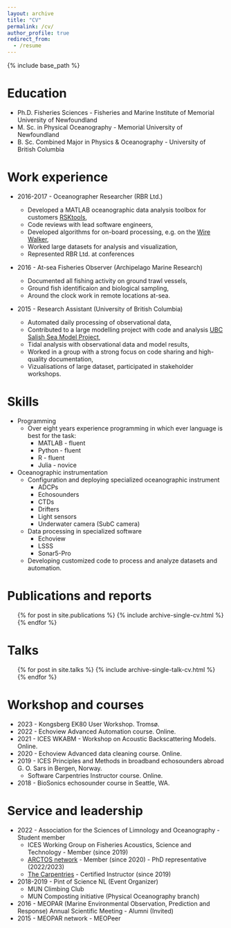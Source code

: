 ```yaml
---
layout: archive
title: "CV"
permalink: /cv/
author_profile: true
redirect_from:
  - /resume
---
```


{% include base_path %}

Education
======
* Ph.D. Fisheries Sciences - Fisheries and Marine Institute of Memorial University of Newfoundland
* M. Sc. in Physical Oceanography - Memorial University of Newfoundland
* B. Sc. Combined Major in Physics & Oceanography - University of British Columbia

Work experience
======
* 2016-2017 - Oceanographer Researcher (RBR Ltd.)
  * Developed a MATLAB oceanographic data analysis toolbox for customers [RSKtools](https://bitbucket.org/rbr/rsktools/src/master/),
  * Code reviews with lead software engineers,
  * Developed algorithms for on-board processing, e.g. on the [Wire Walker](https://www.delmarocean.com/wirewalker),
  * Worked large datasets for analysis and visualization,
  * Represented RBR Ltd. at conferences

* 2016 - At-sea Fisheries Observer (Archipelago Marine Research)
  * Documented all fishing activity on ground trawl vessels,
  * Ground fish identificaion and biological sampling,
  * Around the clock work in remote locations at-sea.
  
* 2015 - Research Assistant (University of British Columbia)
  * Automated daily processing of observational data,
  * Contributed to a large modelling project with code and analysis [UBC Salish Sea Model Project](https://salishsea.eos.ubc.ca/),
  * Tidal analysis with observational data and model results,
  * Worked in a group with a strong focus on code sharing and high-quality documentation,
  * Vizualisations of large dataset, participated in stakeholder workshops.
  
Skills
======
* Programming
  * Over eight years experience programming in which ever language is best for the task:
      * MATLAB - fluent
      * Python - fluent
      * R - fluent
      * Julia - novice
* Oceanographic instrumentation
  * Configuration and deploying specialized oceanographic instrument
      * ADCPs
      * Echosounders
      * CTDs
      * Drifters
	  * Light sensors
	  * Underwater camera (SubC camera)
  * Data processing in specialized software
      * Echoview
      * LSSS
      * Sonar5-Pro
  * Developing customized code to process and analyze datasets and automation.

Publications and reports
======
  <ul>{% for post in site.publications %}
    {% include archive-single-cv.html %}
  {% endfor %}</ul>
  
Talks
======
  <ul>{% for post in site.talks %}
    {% include archive-single-talk-cv.html %}
  {% endfor %}</ul>
  
  
Workshop and courses
========
* 2023 - Kongsberg EK80 User Workshop. Tromsø.
* 2022 - Echoview Advanced Automation course. Online.
* 2021 - ICES WKABM - Workshop on Acoustic Backscattering Models. Online.
* 2020 - Echoview Advanced data cleaning course. Online.
* 2019 - ICES Principles and Methods in broadband echosounders abroad G. O. Sars in Bergen, Norway.
  * Software Carpentries Instructor course. Online.
* 2018 - BioSonics echosounder course in Seattle, WA.


Service and leadership
======
* 2022 - Association for the Sciences of Limnology and Oceanography - Student member 
  * ICES Working Group on Fisheries Acoustics, Science and Technology - Member (since 2019)
  * [ARCTOS network](https://arctos.uit.no/) - Member (since 2020) - PhD representative (2022/2023)
  * [The Carpentries](https://carpentries.org/) - Certified Instructor (since 2019)
* 2018-2019 - Pint of Science NL (Event Organizer) 
  * MUN Climbing Club
  * MUN Composting initiative (Physical Oceanography branch)
* 2016 - MEOPAR (Marine Environmental Observation, Prediction and Response) Annual Scientific Meeting - Alumni (Invited) 
* 2015 - MEOPAR network - MEOPeer